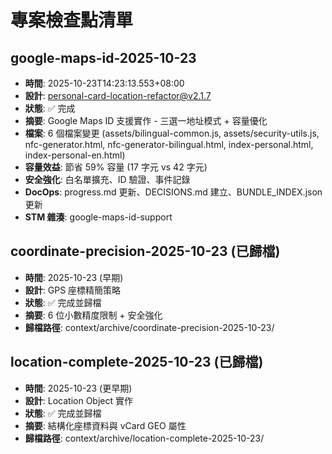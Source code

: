 # 專案檢查點清單

## google-maps-id-2025-10-23
- **時間**: 2025-10-23T14:23:13.553+08:00
- **設計**: personal-card-location-refactor@v2.1.7
- **狀態**: ✅ 完成
- **摘要**: Google Maps ID 支援實作 - 三選一地址模式 + 容量優化
- **檔案**: 6 個檔案變更 (assets/bilingual-common.js, assets/security-utils.js, nfc-generator.html, nfc-generator-bilingual.html, index-personal.html, index-personal-en.html)
- **容量效益**: 節省 59% 容量 (17 字元 vs 42 字元)
- **安全強化**: 白名單擴充、ID 驗證、事件記錄
- **DocOps**: progress.md 更新、DECISIONS.md 建立、BUNDLE_INDEX.json 更新
- **STM 雜湊**: google-maps-id-support

## coordinate-precision-2025-10-23 (已歸檔)
- **時間**: 2025-10-23 (早期)
- **設計**: GPS 座標精簡策略
- **狀態**: ✅ 完成並歸檔
- **摘要**: 6 位小數精度限制 + 安全強化
- **歸檔路徑**: context/archive/coordinate-precision-2025-10-23/

## location-complete-2025-10-23 (已歸檔)
- **時間**: 2025-10-23 (更早期)
- **設計**: Location Object 實作
- **狀態**: ✅ 完成並歸檔
- **摘要**: 結構化座標資料與 vCard GEO 屬性
- **歸檔路徑**: context/archive/location-complete-2025-10-23/
